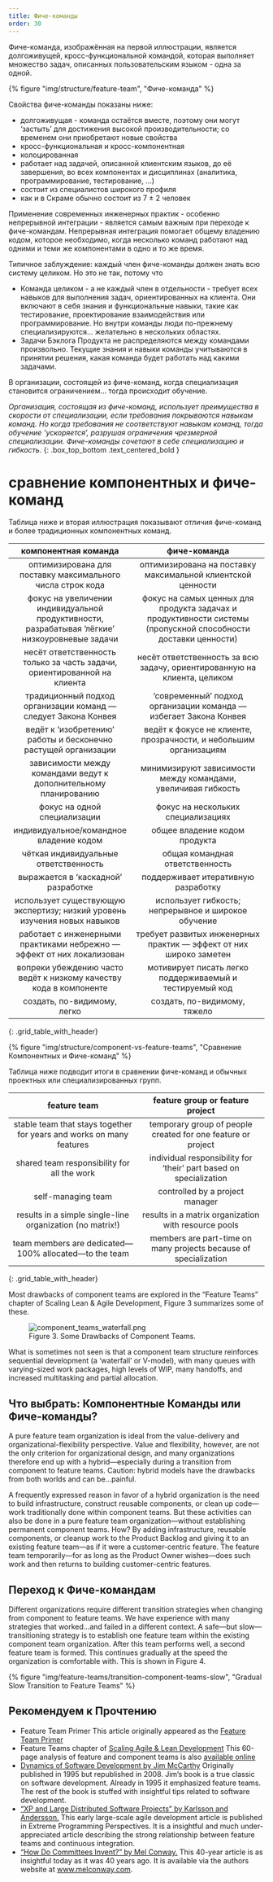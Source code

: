 ```yaml
---
title: Фиче-команды
order: 30
---
```


Фиче-команда, изображённая на первой иллюстрации, является долгоживущей, кросс-функциональной командой, которая выполняет множество задач, описанных пользовательским языком - одна за одной. 

<div>
  {% figure "img/structure/feature-team", "Фиче-команда" %}
</div>

Свойства фиче-команды показаны ниже:

* долгоживущая - команда остаётся вместе, поэтому они могут ‘застыть’ для достижения высокой производительности; со временем они приобретают новые свойства
* кросс-функциональная и кросс-компонентная
* колоцированная
* работает над задачей, описанной клиентским языков, до её завершения, во всех компонентах и дисциплинах (аналитика, программирование, тестирование, …)
* состоит из специалистов широкого профиля
* как и в Скраме обычно состоит из 7 ± 2 человек

Применение современных инженерных практик - особенно непрерывной интеграции - является самым важным при переходе к фиче-командам. Непрерывная интеграция помогает общему владению кодом, которое необходимо, когда несколько команд работают над одними и теми же компонентами в одно и то же время. 

Типичное заблуждение: каждый член фиче-команды должен знать всю систему целиком. Но это не так, потому что

* Команда целиком - а не каждый член в отдельности - требует всех навыков для выполнения задач, ориентированных на клиента. Они включают в себя знания и функциональные навыки, такие как тестирование, проектирование взаимодействия или программирование. Но внутри команды люди по-прежнему специализируются… желательно в нескольких областях.
* Задачи Бэклога Продукта не распределяются между командами произвольно. Текущие знания и навыки команды учитываются в принятии решения, какая команда будет работать над какими задачами. 

В организации, состоящей из фиче-команд, когда специализация становится ограничением… тогда происходит обучение.

*Организация, состоящая из фиче-команд, использует преимущества в скорости от специализации, если требования покрываются навыкам команд.
Но когда требования не соответствуют навыкам команд, тогда обучение ’ускоряется’, разрушая ограничения чрезмерной специализации.
Фиче-команды сочетают в себе специализацию и гибкость.*
{: .box_top_bottom  .text_centered_bold }

# сравнение компонентных и фиче-команд

Таблица ниже и вторая иллюстрация показывают отличия фиче-команд и более традиционных компонентных команд.

| компонентная команда                                                                           | фиче-команда                                        |
|:----------------------------------------------------------------------------------------------:|:---------------------------------------------------:|
| оптимизирована для поставку максимального числа строк кода                                     | оптимизирована на поставку максимальной клиентской ценности |
| фокус на увеличении индивидуальной продуктивности, разрабатывая ‘лёгкие’ низкоуровневые задачи | фокус на самых ценных для продукта задачах и продуктивности системы (пропускной способности доставки ценности) |
| несёт ответственность только за часть задачи, ориентированной на клиента                       | несёт ответственность за всю задачу, ориентированную на клиента,  целиком
| традиционный подход организации команд — следует Закона Конвея                                 | ‘современный’ подход организации команда — избегает Закона Конвея  |
| ведёт к ‘изобретению’ работы и бесконечно растущей организации                                 | ведёт к фокусе не клиенте, прозрачности, и небольшим организациям |
| зависимости между командами ведут к дополнительному планированию                               | минимизируют зависимости между командами, увеличивая гибкость |
| фокус на одной специализации                                                                   | фокус на нескольких специализациях |
| индивидуальное/командное владение кодом                                                        | общее владение кодом продукта |
| чёткая индивидуальные ответственность                                                          | общая командная ответственность |
| выражается в ‘каскадной’ разработке                                                            | поддерживает итеративную разработку |
| использует существующую экспертизу; низкий уровень изучения новых навыков                      | использует гибкость; непрерывное и широкое обучение |
| работает с инженерными практиками небрежно — эффект от них локализован                         | требует развитых инженерных практик — эффект от них широко заметен   |
| вопреки убеждению часто ведёт к низкому качеству кода в компоненте                             | мотивирует писать легко поддерживаемый и тестируемый код|
| создать, по-видимому, легко                                                                    | создать, по-видимому, тяжело |
{: .grid_table_with_header}

<div>
  {% figure "img/structure/component-vs-feature-teams", "Сравнение Компонентных и Фиче-команд" %}
</div>

Таблица ниже подводит итоги в сравнении фиче-команд и обычных проектных или специализированных групп.

| feature team                                                          | feature group or feature project |
|:---------------------------------------------------------------------:|:--------------------------------:|
| stable team that stays together for years and works on many features  | temporary group of people created for one feature or project |
| shared team responsibility for all the work	                          | individual responsibility for ‘their’ part based on specialization |
| self-managing team                                                    | controlled by a project manager |
| results in a simple single-line organization (no matrix!)             | results in a matrix organization with resource pools |
| team members are dedicated—100% allocated—to the team                 | members are part-time on many projects because of specialization |
{: .grid_table_with_header}

Most drawbacks of component teams are explored in the “Feature Teams” chapter of Scaling Lean & Agile Development, Figure 3 summarizes some of these.

<figure>
  <img src="/img/feature-teams/component_teams_waterfall.png" alt="component_teams_waterfall.png">
  <figcaption>Figure 3. Some Drawbacks of Component Teams.</figcaption>
</figure>

What is sometimes not seen is that a component team structure reinforces sequential development (a ‘waterfall’ or V-model), with many queues with varying-sized work packages, high levels of WIP, many handoffs, and increased multitasking and partial allocation.

## Что выбрать: Компонентные Команды или Фиче-команды?

A pure feature team organization is ideal from the value-delivery and organizational-flexibility perspective. Value and flexibility, however, are not the only criterion for organizational design, and many organizations therefore end up with a hybrid—especially during a transition from component to feature teams. Caution: hybrid models have the drawbacks from both worlds and can be…painful.

A frequently expressed reason in favor of a hybrid organization is the need to build infrastructure, construct reusable components, or clean up code—work traditionally done within component teams. But these activities can also be done in a pure feature team organization—without establishing permanent component teams. How? By adding infrastructure, reusable components, or cleanup work to the Product Backlog and giving it to an existing feature team—as if it were a customer-centric feature. The feature team temporarily—for as long as the Product Owner wishes—does such work and then returns to building customer-centric features.

## Переход к Фиче-командам

Different organizations require different transition strategies when changing from component to feature teams. We have experience with many strategies that worked…and failed in a different context. A safe—but slow—transitioning strategy is to establish one feature team within the existing component team organization. After this team performs well, a second feature team is formed. This continues gradually at the speed the organization is comfortable with. This is shown in Figure 4.

<div>
  {% figure "img/feature-teams/transition-component-teams-slow", "Gradual Slow Transition to Feature Teams" %}
</div>

## Рекомендуем к Прочтению

* Feature Team Primer
  This article originally appeared as the [Feature Team Primer](http://www.featureteamprimer.com/)
* Feature Teams chapter of [Scaling Agile & Lean Development](http://www.amazon.com/Scaling-Lean-Agile-Development-Organizational/dp/0321480961)
  This 60-page analysis of feature and component teams is also [available online](https://res.infoq.com/articles/scaling-lean-agile-feature-teams/en/resources/feature%20teams_%20infoq_%20final.pdf)
* [Dynamics of Software Development by Jim McCarthy](http://www.amazon.com/Dynamics-Software-Development-Jim-McCarthy/dp/1556158238)
  Originally published in 1995 but republished in 2008. Jim’s book is a true classic on software development. Already in 1995 it emphasized feature teams. The rest of the book is stuffed with insightful tips related to software development.
* [“XP and Large Distributed Software Projects” by Karlsson and Andersson.](_http://dl.acm.org/citation.cfm?id=377525_)
  This early large-scale agile development article is published in Extreme Programming Perspectives. It is a insightful and much under-appreciated article describing the strong relationship between feature teams and continuous integration.
* [“How Do Committees Invent?” by Mel Conway.](http://www.melconway.com/research/committees.html)
  This 40-year article is as insightful today as it was 40 years ago. It is available via the authors website at www.melconway.com.